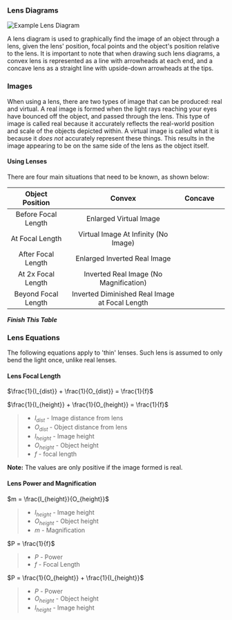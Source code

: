 ### Lens Diagrams

![Example Lens Diagram](exampleLensDiagram.png)

A lens diagram is used to graphically find the image of an object through a lens, given the lens' position, focal points and the object's position relative to the lens. It is important to note that when drawing such lens diagrams, a convex lens is represented as a line with arrowheads at each end, and a concave lens as a straight line with upside-down arrowheads at the tips.

### Images
When using a lens, there are two types of image that can be produced: real and virtual. A real image is formed when the light rays reaching your eyes have bounced off the object, and passed through the lens. This type of image is called real because it accurately reflects the real-world position and scale of the objects depicted within. A virtual image is called what it is because it *does not* accurately represent these things. This results in the image appearing to be on the same side of the lens as the object itself.

#### Using Lenses
There are four main situations that need to be known, as shown below:

|   Object Position   |                     Convex                     | Concave |     |
| :-----------------: | :--------------------------------------------: | :-----: | --- |
| Before Focal Length |             Enlarged Virtual Image             |         |     |
|   At Focal Length   |      Virtual Image At Infinity (No Image)      |         |     |
| After Focal Length  |          Enlarged Inverted Real Image          |         |     |
| At 2x Focal Length  |     Inverted Real Image (No Magnification)     |         |     |
| Beyond Focal Length | Inverted Diminished Real Image at Focal Length |         |     |

***Finish This Table***

### Lens Equations
The following equations apply to 'thin' lenses. Such lens is assumed to only bend the light once, unlike real lenses.

#### Lens Focal Length
$\frac{1}{I_{dist}} + \frac{1}{O_{dist}} = \frac{1}{f}$ 

$\frac{1}{I_{height}} + \frac{1}{O_{height}} = \frac{1}{f}$
> - $I_{dist}$ - Image distance from lens
> - $O_{dist}$ - Object distance from lens
> - $I_{height}$ - Image height
> - $O_{height}$ - Object height
> - $f$ - focal length

**Note:** The values are only positive if the image formed is real.

#### Lens Power and Magnification
$m = \frac{I_{height}}{O_{height}}$
> - $I_{height}$ - Image height
> - $O_{height}$ - Object height
> - $m$ - Magnification

$P = \frac{1}{f}$
> - $P$ - Power
> - $f$ - Focal Length

$P = \frac{1}{O_{height}} + \frac{1}{I_{height}}$
> - $P$ - Power
> - $O_{height}$ - Object height
> - $I_{height}$ - Image height